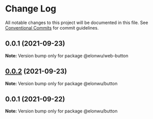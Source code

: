 # Change Log

All notable changes to this project will be documented in this file.
See [Conventional Commits](https://conventionalcommits.org) for commit guidelines.

## 0.0.1 (2021-09-23)

**Note:** Version bump only for package @elonwu/web-button

## [0.0.2](https://github.com/ElonWu/elonwu_ui/compare/@elonwu/button@0.0.1...@elonwu/button@0.0.2) (2021-09-23)

**Note:** Version bump only for package @elonwu/button

## 0.0.1 (2021-09-22)

**Note:** Version bump only for package @elonwu/button
